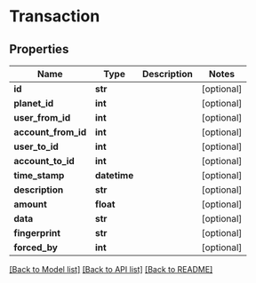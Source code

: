 # Transaction

## Properties
Name | Type | Description | Notes
------------ | ------------- | ------------- | -------------
**id** | **str** |  | [optional] 
**planet_id** | **int** |  | [optional] 
**user_from_id** | **int** |  | [optional] 
**account_from_id** | **int** |  | [optional] 
**user_to_id** | **int** |  | [optional] 
**account_to_id** | **int** |  | [optional] 
**time_stamp** | **datetime** |  | [optional] 
**description** | **str** |  | [optional] 
**amount** | **float** |  | [optional] 
**data** | **str** |  | [optional] 
**fingerprint** | **str** |  | [optional] 
**forced_by** | **int** |  | [optional] 

[[Back to Model list]](../README.md#documentation-for-models) [[Back to API list]](../README.md#documentation-for-api-endpoints) [[Back to README]](../README.md)

